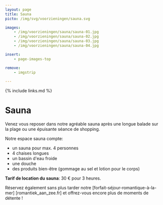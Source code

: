 ```yaml
---
layout: page
title: Sauna
picto: /img/svg/voorzieningen/sauna.svg

images:
    - /img/voorzieningen/sauna/sauna-01.jpg
    - /img/voorzieningen/sauna/sauna-02.jpg
    - /img/voorzieningen/sauna/sauna-03.jpg
    - /img/voorzieningen/sauna/sauna-04.jpg

insert:
    - page-images-top

remove:
    - imgstrip
    
---
```


{% include links.md %}

# Sauna  

Venez vous reposer dans notre agréable sauna après une longue balade sur la plage ou une épuisante séance de shopping. 

Notre espace sauna compte:

- un sauna pour max. 4 personnes
- 4 chaises longues
- un bassin d'eau froide
- une douche
- des produits bien-être (gommage au sel et lotion pour le corps)

**Tarif de location du sauna**: 30 € pour 3 heures.


Réservez également sans plus tarder notre [forfait-séjour-romantique-à-la-mer] [romantiek_aan_zee.fr] et offrez-vous encore plus de moments de détente !
